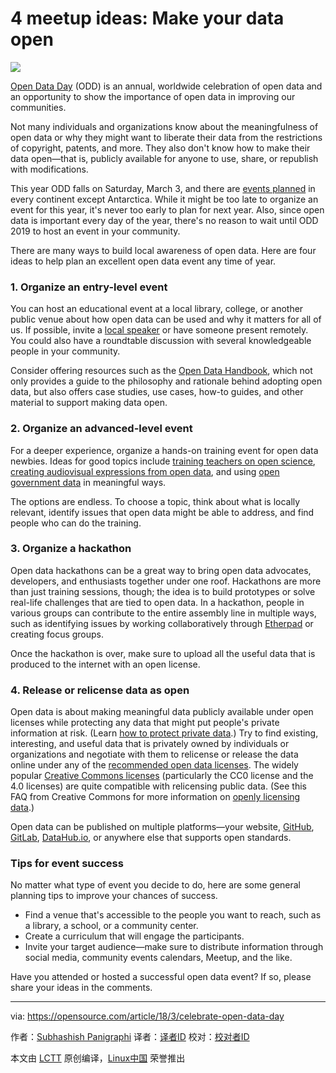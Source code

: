 4 meetup ideas: Make your data open
======

![](https://opensource.com/sites/default/files/styles/image-full-size/public/lead-images/people_team_community_group.png?itok=Nc_lTsUK)

[Open Data Day][1] (ODD) is an annual, worldwide celebration of open data and an opportunity to show the importance of open data in improving our communities.

Not many individuals and organizations know about the meaningfulness of open data or why they might want to liberate their data from the restrictions of copyright, patents, and more. They also don't know how to make their data open—that is, publicly available for anyone to use, share, or republish with modifications.

This year ODD falls on Saturday, March 3, and there are [events planned][2] in every continent except Antarctica. While it might be too late to organize an event for this year, it's never too early to plan for next year. Also, since open data is important every day of the year, there's no reason to wait until ODD 2019 to host an event in your community.

There are many ways to build local awareness of open data. Here are four ideas to help plan an excellent open data event any time of year.

### 1. Organize an entry-level event

You can host an educational event at a local library, college, or another public venue about how open data can be used and why it matters for all of us. If possible, invite a [local speaker][3] or have someone present remotely. You could also have a roundtable discussion with several knowledgeable people in your community.

Consider offering resources such as the [Open Data Handbook][4], which not only provides a guide to the philosophy and rationale behind adopting open data, but also offers case studies, use cases, how-to guides, and other material to support making data open.

### 2. Organize an advanced-level event

For a deeper experience, organize a hands-on training event for open data newbies. Ideas for good topics include [training teachers on open science][5], [creating audiovisual expressions from open data][6], and using [open government data][7] in meaningful ways.

The options are endless. To choose a topic, think about what is locally relevant, identify issues that open data might be able to address, and find people who can do the training.

### 3. Organize a hackathon

Open data hackathons can be a great way to bring open data advocates, developers, and enthusiasts together under one roof. Hackathons are more than just training sessions, though; the idea is to build prototypes or solve real-life challenges that are tied to open data. In a hackathon, people in various groups can contribute to the entire assembly line in multiple ways, such as identifying issues by working collaboratively through [Etherpad][8] or creating focus groups.

Once the hackathon is over, make sure to upload all the useful data that is produced to the internet with an open license.

### 4. Release or relicense data as open

Open data is about making meaningful data publicly available under open licenses while protecting any data that might put people's private information at risk. (Learn [how to protect private data][9].) Try to find existing, interesting, and useful data that is privately owned by individuals or organizations and negotiate with them to relicense or release the data online under any of the [recommended open data licenses][10]. The widely popular [Creative Commons licenses][11] (particularly the CC0 license and the 4.0 licenses) are quite compatible with relicensing public data. (See this FAQ from Creative Commons for more information on [openly licensing data][12].)

Open data can be published on multiple platforms—your website, [GitHub][13], [GitLab][14], [DataHub.io][15], or anywhere else that supports open standards.

### Tips for event success

No matter what type of event you decide to do, here are some general planning tips to improve your chances of success.

  * Find a venue that's accessible to the people you want to reach, such as a library, a school, or a community center.
  * Create a curriculum that will engage the participants.
  * Invite your target audience—make sure to distribute information through social media, community events calendars, Meetup, and the like.



Have you attended or hosted a successful open data event? If so, please share your ideas in the comments.

--------------------------------------------------------------------------------

via: https://opensource.com/article/18/3/celebrate-open-data-day

作者：[Subhashish Panigraphi][a]
译者：[译者ID](https://github.com/译者ID)
校对：[校对者ID](https://github.com/校对者ID)

本文由 [LCTT](https://github.com/LCTT/TranslateProject) 原创编译，[Linux中国](https://linux.cn/) 荣誉推出

[a]:https://opensource.com/users/psubhashish
[1]:http://www.opendataday.org/
[2]:http://opendataday.org/#map
[3]:https://openspeakers.org/
[4]:http://opendatahandbook.org/
[5]:https://docs.google.com/forms/d/1BRsyzlbn8KEMP8OkvjyttGgIKuTSgETZW9NHRtCbT1s/viewform?edit_requested=true
[6]:http://dattack.lv/en/
[7]:https://www.eventbrite.co.nz/e/open-data-open-potential-event-friday-2-march-2018-tickets-42733708673
[8]:http://etherpad.org/
[9]:https://ssd.eff.org/en/module/keeping-your-data-safe
[10]:https://opendatacommons.org/licenses/
[11]:https://creativecommons.org/share-your-work/licensing-types-examples/
[12]:https://wiki.creativecommons.org/wiki/Data#Frequently_asked_questions_about_data_and_CC_licenses
[13]:https://github.com/MartinBriza/MediaWriter
[14]:https://about.gitlab.com/
[15]:https://datahub.io/
